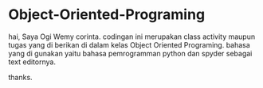 # Object-Oriented-Programing

hai, Saya Ogi Wemy corinta. codingan ini merupakan class activity maupun tugas yang di berikan di dalam kelas 
Object Oriented Programing. bahasa yang di gunakan yaitu bahasa pemrogramman python dan spyder sebagai text editornya.

thanks.
